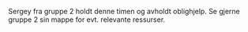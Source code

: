 Sergey fra gruppe 2 holdt denne timen og avholdt oblighjelp. Se gjerne gruppe 2 sin mappe for evt. relevante ressurser.

